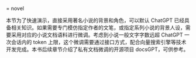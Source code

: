 = novel



本节为了快速演示，直接采用著名小说的背景和角色，可以默认 ChatGPT 已经具备相关知识。如果需要专门模仿指定作者的文笔，或指定系列小说的背景人设，需要采用对应的小说文档语料进行微调。考虑到小说一般文字字数远超 ChatGPT 一次会话内的 token 上限，这个微调需要通过接口方式，配合向量搜索引擎等技术开发完成。本书后续章节介绍了私有文档微调的开源项目 docsGPT，可供参考。


